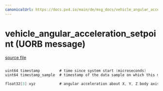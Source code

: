 ```yaml
---
canonicalUrl: https://docs.px4.io/main/de/msg_docs/vehicle_angular_acceleration_setpoint
---
```


# vehicle_angular_acceleration_setpoint (UORB message)



[source file](https://github.com/PX4/PX4-Autopilot/blob/release/1.13/msg/vehicle_angular_acceleration_setpoint.msg)

```c

uint64 timestamp         # time since system start (microseconds)
uint64 timestamp_sample  # timestamp of the data sample on which this message is based (microseconds)

float32[3] xyz           # angular acceleration about X, Y, Z body axis in rad/s^2

```

